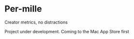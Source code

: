 # Per-mille
Creator metrics, no distractions

Project under development. Coming to the Mac App Store first
